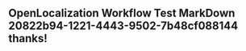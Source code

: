 <properties
ms.topic="hero-topic"
ms.test1="hero-topic"
ms.test2="test"/>

## OpenLocalization Workflow Test MarkDown 20822b94-1221-4443-9502-7b48cf088144 thanks!
<!--HONumber=Mar16_HO2-->

